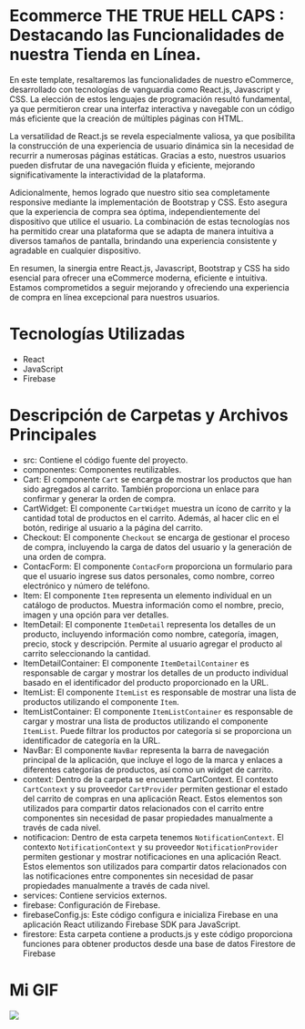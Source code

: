 # Ecommerce THE TRUE HELL CAPS : Destacando las Funcionalidades de nuestra Tienda en Línea.

En este template, resaltaremos las funcionalidades de nuestro eCommerce, desarrollado con tecnologías de vanguardia como React.js, Javascript y CSS. La elección de estos lenguajes de programación resultó fundamental, ya que permitieron crear una interfaz interactiva y navegable con un código más eficiente que la creación de múltiples páginas con HTML.

La versatilidad de React.js se revela especialmente valiosa, ya que posibilita la construcción de una experiencia de usuario dinámica sin la necesidad de recurrir a numerosas páginas estáticas. Gracias a esto, nuestros usuarios pueden disfrutar de una navegación fluida y eficiente, mejorando significativamente la interactividad de la plataforma.

Adicionalmente, hemos logrado que nuestro sitio sea completamente responsive mediante la implementación de Bootstrap y CSS. Esto asegura que la experiencia de compra sea óptima, independientemente del dispositivo que utilice el usuario. La combinación de estas tecnologías nos ha permitido crear una plataforma que se adapta de manera intuitiva a diversos tamaños de pantalla, brindando una experiencia consistente y agradable en cualquier dispositivo.

En resumen, la sinergia entre React.js, Javascript, Bootstrap y CSS ha sido esencial para ofrecer una eCommerce moderna, eficiente e intuitiva. Estamos comprometidos a seguir mejorando y ofreciendo una experiencia de compra en línea excepcional para nuestros usuarios.

# Tecnologías Utilizadas
* React
* JavaScript
* Firebase

# Descripción de Carpetas y Archivos Principales
* src: Contiene el código fuente del proyecto.
* componentes: Componentes reutilizables.
* Cart: El componente `Cart` se encarga de mostrar los productos que han sido agregados al carrito. También proporciona un enlace para confirmar y generar la orden de compra.
* CartWidget: El componente `CartWidget` muestra un ícono de carrito y la cantidad total de productos en el carrito. Además, al hacer clic en el botón, redirige al usuario a la página del carrito.
* Checkout: El componente `Checkout` se encarga de gestionar el proceso de compra, incluyendo la carga de datos del usuario y la generación de una orden de compra.
* ContacForm: El componente `ContacForm` proporciona un formulario para que el usuario ingrese sus datos personales, como nombre, correo electrónico y número de teléfono.
* Item: El componente `Item` representa un elemento individual en un catálogo de productos. Muestra información como el nombre, precio, imagen y una opción para ver detalles.
* ItemDetail: El componente `ItemDetail` representa los detalles de un producto, incluyendo información como nombre, categoría, imagen, precio, stock y descripción. Permite al usuario agregar el producto al carrito seleccionando la cantidad.
* ItemDetailContainer: El componente `ItemDetailContainer` es responsable de cargar y mostrar los detalles de un producto individual basado en el identificador del producto proporcionado en la URL.
* ItemList: El componente `ItemList` es responsable de mostrar una lista de productos utilizando el componente `Item`.
* ItemListContainer: El componente `ItemListContainer` es responsable de cargar y mostrar una lista de productos utilizando el componente `ItemList`. Puede filtrar los productos por categoría si se proporciona un identificador de categoría en la URL.
* NavBar: El componente `NavBar` representa la barra de navegación principal de la aplicación, que incluye el logo de la marca y enlaces a diferentes categorías de productos, así como un widget de carrito.
* context: Dentro de la carpeta se encuentra CartContext. El contexto `CartContext` y su proveedor `CartProvider` permiten gestionar el estado del carrito de compras en una aplicación React. Estos elementos son utilizados para compartir datos relacionados con el carrito entre componentes sin necesidad de pasar propiedades manualmente a través de cada nivel.
* notificacion: Dentro de esta carpeta tenemos `NotificationContext`. El contexto `NotificationContext` y su proveedor `NotificationProvider` permiten gestionar y mostrar notificaciones en una aplicación React. Estos elementos son utilizados para compartir datos relacionados con las notificaciones entre componentes sin necesidad de pasar propiedades manualmente a través de cada nivel.
* services: Contiene servicios externos.
* firebase: Configuración de Firebase.
* firebaseConfig.js: Este código configura e inicializa Firebase en una aplicación React utilizando Firebase SDK para JavaScript. 
* firestore: Esta carpeta contiene a products.js y este código proporciona funciones para obtener productos desde una base de datos Firestore de Firebase
# Mi GIF 

![](https://drive.google.com/file/d/1QAQGn01Moh9YJcCU7ykIIkmrZfpdTz-2/view?usp=sharing)



